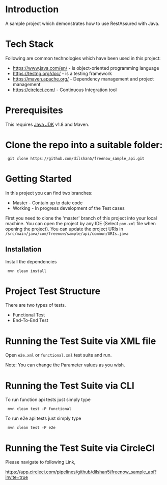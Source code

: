 # Introduction
A sample project which demonstrates how to use RestAssured with Java.

# Tech Stack
 Following are common technologies which have been used in this project:

* https://www.java.com/en/ - is object-oriented programming language
* https://testng.org/doc/ - is a testing framework
* https://maven.apache.org/ - Dependency management and project management 
* https://circleci.com/ - Continuous Integration tool

# Prerequisites
This requires [Java JDK](https://www.oracle.com/java/technologies/javase-downloads.html) v1.8 and Maven.

# Clone the repo into a suitable folder:
```
 git clone https://github.com/dilshan5/freenow_sample_api.git
```

# Getting Started
In this project you can find two branches:
- Master - Contain up to date code
- Working - In progress development of the Test cases 

First you need to clone the 'master' branch of this project into your local machine. You can open the project by any IDE
(Select `pom.xml` file when opening the project).
You can update the project URIs in `/src/main/java/com/freenow/sample/api/common/URIs.java`

## Installation

Install the dependencies

```
 mvn clean install
```
# Project Test Structure
There are two types of tests.
* Functional Test
* End-To-End Test

# Running the Test Suite via XML file

Open `e2e.xml` or `functional.xml` test suite and run.

Note: You can change the Parameter values as you wish.

# Running the Test Suite via CLI
To run function api tests just simply type

```
 mvn clean test -P functional
```

To run e2e api tests just simply type
```
 mvn clean test -P e2e
```

# Running the Test Suite via CircleCI

Please navigate to following Link,

https://app.circleci.com/pipelines/github/dilshan5/freenow_sample_api?invite=true